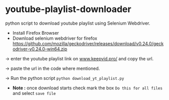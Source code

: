 # youtube-playlist-downloader
 python script to download youtube playlist using Selenium Webdriver.

* Install Firefox Browser
* Download selenium webdriver for firefox https://github.com/mozilla/geckodriver/releases/download/v0.24.0/geckodriver-v0.24.0-win64.zip

-> enter the youtube playlist link on www.keepvid.pro/ and copy the url.

-> paste the url in the code where mentioned.

-> Run the python script `python download_yt_playlist.py`

* **Note :** once download starts check mark the box `Do this for all files` and select `save file`

